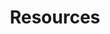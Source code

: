 ---
title: "Resources"
weight: 9
type: docs
description: >
  Collection of standalone guides and tutorials.
---